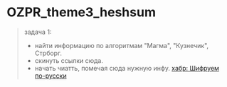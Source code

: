 # OZPR_theme3_heshsum

> задача 1:
>  * найти информацию по алгоритмам "Магма", "Кузнечик", Стрборг.
>  * скинуть ссылки сюда.
>  * начать чиатть, помечая сюда нужную инфу.
	[хабр: Шифруем по-русски](https://habr.com/ru/post/530816/)
